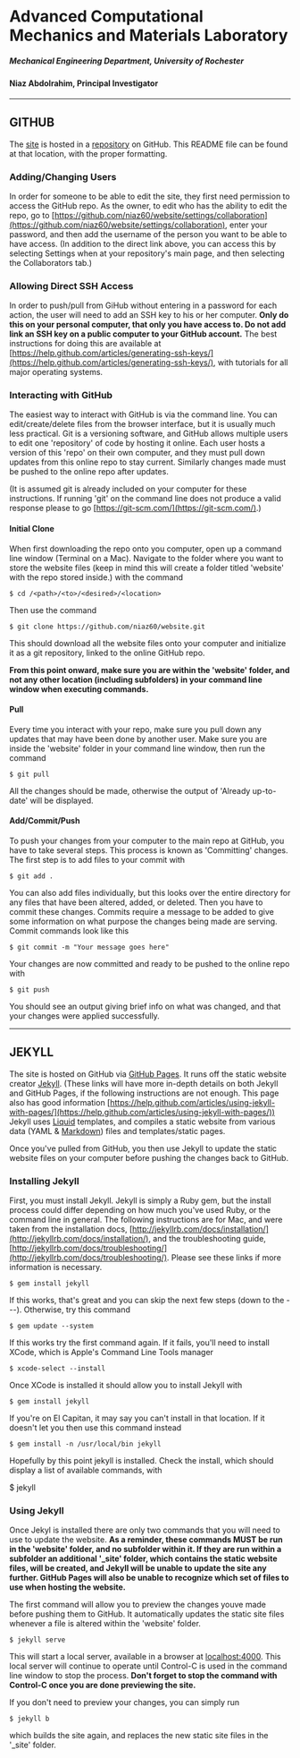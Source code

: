 # Advanced Computational Mechanics and Materials Laboratory

##### Mechanical Engineering Department, University of Rochester

#### Niaz Abdolrahim, Principal Investigator

---

## GITHUB

The [site](http://acmml.com) is hosted in a [repository](https://github.com/niaz60/website) on GitHub. This README file can be found at that location, with the proper formatting.

### Adding/Changing Users

In order for someone to be able to edit the site, they first need permission to access the GitHub repo. As the owner, to edit who has the ability to edit the repo, go to [https://github.com/niaz60/website/settings/collaboration](https://github.com/niaz60/website/settings/collaboration), enter your password, and then add the username of the person you want to be able to have access. (In addition to the direct link above, you can access this by selecting Settings when at your repository's main page, and then selecting the Collaborators tab.)

### Allowing Direct SSH Access

In order to push/pull from GiHub without entering in a password for each action, the user will need to add an SSH key to his or her computer. **Only do this on your personal computer, that only you have access to. Do not add link an SSH key on a public computer to your GitHub account.** The best instructions for doing this are available at [https://help.github.com/articles/generating-ssh-keys/](https://help.github.com/articles/generating-ssh-keys/), with tutorials for all major operating systems.

### Interacting with GitHub

The easiest way to interact with GitHub is via the command line. You can edit/create/delete files from the browser interface, but it is usually much less practical. Git is a versioning software, and GitHub allows multiple users to edit one 'repository' of code by hosting it online. Each user hosts a version of this 'repo' on their own computer, and they must pull down updates from this online repo to stay current. Similarly changes made must be pushed to the online repo after updates.

(It is assumed git is already included on your computer for these instructions. If running 'git' on the command line does not produce a valid response please to go [https://git-scm.com/](https://git-scm.com/).)

#### Initial Clone

When first downloading the repo onto you computer, open up a command line window (Terminal on a Mac). Navigate to the folder where you want to store the website files (keep in mind this will create a folder titled 'website' with the repo stored inside.) with the command

    $ cd /<path>/<to>/<desired>/<location>

Then use the command 

    $ git clone https://github.com/niaz60/website.git

This should download all the website files onto your computer and initialize it as a git repository, linked to the online GitHub repo.

**From this point onward, make sure you are within the 'website' folder, and not any other location (including subfolders) in your command line window when executing commands.**

#### Pull

Every time you interact with your repo, make sure you pull down any updates that may have been done by another user. Make sure you are inside the 'website' folder in your command line window, then run the command

    $ git pull

All the changes should be made, otherwise the output of 'Already up-to-date' will be displayed.

#### Add/Commit/Push

To push your changes from your computer to the main repo at GitHub, you have to take several steps. This process is known as 'Committing' changes. The first step is to add files to your commit with 

    $ git add .

You can also add files individually, but this looks over the entire directory for any files that have been altered, added, or deleted. Then you have to commit these changes. Commits require a message to be added to give some information on what purpose the changes being made are serving. Commit commands look like this

    $ git commit -m "Your message goes here"

Your changes are now committed and ready to be pushed to the online repo with

    $ git push

You should see an output giving brief info on what was changed, and that your changes were applied successfully.

---

## JEKYLL

The site is hosted on GitHub via [GitHub Pages](https://pages.github.com/). It runs off the static website creator [Jekyll](http://jekyllrb.com/). (These links will have more in-depth details on both Jekyll and GitHub Pages, if the following instructions are not enough. This page also has good information [https://help.github.com/articles/using-jekyll-with-pages/](https://help.github.com/articles/using-jekyll-with-pages/)) Jekyll uses [Liquid](https://docs.shopify.com/themes/liquid-documentation/basics) templates, and compiles a static website from various data (YAML & [Markdown](https://daringfireball.net/projects/markdown/basics)) files and templates/static pages.

Once you've pulled from GitHub, you then use Jekyll to update the static website files on your computer before pushing the changes back to GitHub.

### Installing Jekyll

First, you must install Jekyll. Jekyll is simply a Ruby gem, but the install process could differ depending on how much you've used Ruby, or the command line in general. The following instructions are for Mac, and were taken from the installation docs, [http://jekyllrb.com/docs/installation/](http://jekyllrb.com/docs/installation/), and the troubleshooting guide, [http://jekyllrb.com/docs/troubleshooting/](http://jekyllrb.com/docs/troubleshooting/). Please see these links if more information is necessary.

    $ gem install jekyll

If this works, that's great and you can skip the next few steps (down to the ---). Otherwise, try this command

    $ gem update --system

If this works try the first command again. If it fails, you'll need to install XCode, which is Apple's Command Line Tools manager

    $ xcode-select --install

Once XCode is installed it should allow you to install Jekyll with

    $ gem install jekyll

If you're on El Capitan, it may say you can't install in that location. If it doesn't let you then use this command instead

    $ gem install -n /usr/local/bin jekyll

Hopefully by this point jekyll is installed. Check the install, which should display a list of available commands, with

$ jekyll

### Using Jekyll

Once Jekyl is installed there are only two commands that you will need to use to update the website. **As a reminder, these commands MUST be run in the 'website' folder, and no subfolder within it. If they are run within a subfolder an additional '_site' folder, which contains the static website files, will be created, and Jekyll will be unable to update the site any further. GitHub Pages will also be unable to recognize which set of files to use when hosting the website.**

The first command will allow you to preview the changes youve made before pushing them to GitHub. It automatically updates the static site files whenever a file is altered within the 'website' folder.

    $ jekyll serve

This will start a local server, available in a browser at [localhost:4000](localhost:4000). This local server will continue to operate until Control-C is used in the command line window to stop the process. **Don't forget to stop the command with Control-C once you are done previewing the site.**

If you don't need to preview your changes, you can simply run

    $ jekyll b

which builds the site again, and replaces the new static site files in the '_site' folder.